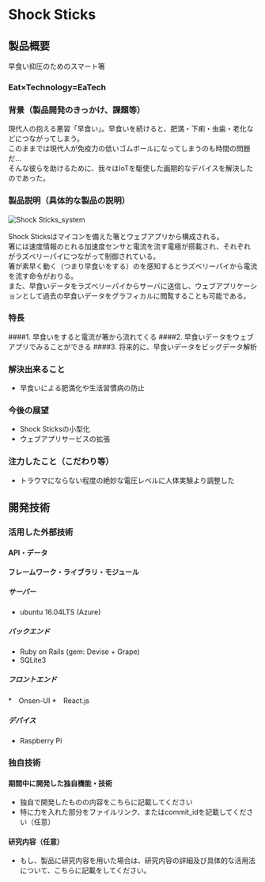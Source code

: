# Shock Sticks

## 製品概要
早食い抑圧のためのスマート箸

### Eat×Technology=EaTech

### 背景（製品開発のきっかけ、課題等）

現代人の抱える悪習「早食い」。早食いを続けると、肥満・下痢・虫歯・老化などにつながってしまう。  
このままでは現代人が免疫力の低いゴムボールになってしまうのも時間の問題だ...  
そんな彼らを助けるために、我々はIoTを駆使した画期的なデバイスを解決したのであった。

### 製品説明（具体的な製品の説明）

![Shock Sticks_system](http://ueqareer.net/wp-content/uploads/2016/10/Shock-Sticks-system-.png)　　

Shock Sticksはマイコンを備えた箸とウェブアプリから構成される。  
箸には速度情報のとれる加速度センサと電流を流す電極が搭載され、それぞれがラズベリーパイにつながって制御されている。  
箸が素早く動く（つまり早食いをする）のを感知するとラズベリーパイから電流を流す命令がおりる。  
また、早食いデータをラズベリーパイからサーバに送信し、ウェブアプリケーションとして過去の早食いデータをグラフィカルに閲覧することも可能である。

### 特長
####1. 早食いをすると電流が箸から流れてくる
####2. 早食いデータをウェブアプリでみることができる
####3. 将来的に、早食いデータをビッグデータ解析

### 解決出来ること

* 早食いによる肥満化や生活習慣病の防止

### 今後の展望

* Shock Sticksの小型化
* ウェブアプリサービスの拡張

### 注力したこと（こだわり等）
* トラウマにならない程度の絶妙な電圧レベルに人体実験より調整した

## 開発技術
### 活用した外部技術
#### API・データ

#### フレームワーク・ライブラリ・モジュール

##### サーバー
* ubuntu 16.04LTS (Azure)

##### バックエンド
* Ruby on Rails (gem: Devise + Grape)
* SQLite3

##### フロントエンド
*　Onsen-UI
*　React.js

##### デバイス
* Raspberry Pi

### 独自技術
#### 期間中に開発した独自機能・技術
* 独自で開発したものの内容をこちらに記載してください
* 特に力を入れた部分をファイルリンク、またはcommit_idを記載してください（任意）

#### 研究内容（任意）
* もし、製品に研究内容を用いた場合は、研究内容の詳細及び具体的な活用法について、こちらに記載をしてください。
